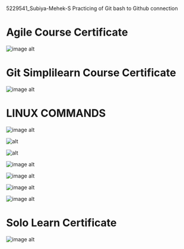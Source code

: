 #
5229541_Subiya-Mehek-S
Practicing of Git bash to Github connection

# Agile Course Certificate 
![image alt](https://github.com/Mehek-05/5229541_Subiya-Mehek-S/blob/d790763d3031736a7e81e1b366dda66f19416867/SDLC/Agile%20Course%20Great%20Learning%20Certificate.jpg)

# Git Simplilearn Course Certificate 
![image alt](https://github.com/Mehek-05/5229541_Subiya-Mehek-S/blob/2935bf207ded36db0a874a83ac122c7098c52048/SDLC/Git%20Simplilearn%20course%20certificate.jpg)

# LINUX COMMANDS

![image alt](https://github.com/Mehek-05/5229541_Subiya-Mehek-S/blob/d054bec551d37ebdc4c213cafa909cdfe4ff9a85/Linux%20commands/commands%201%20to%2048.png)

![alt](https://github.com/Mehek-05/5229541_Subiya-Mehek-S/blob/1975d1db8f4da9d0f0d68f45d1ffc325372b43f8/Linux%20commands/commands%2049%20to%20100.png)

![alt](https://github.com/Mehek-05/5229541_Subiya-Mehek-S/blob/d063d5e2cb215a3d494aacafd27164a2c6362398/Linux%20commands/commands%20101%20to%20155.png)

![image alt](https://github.com/Mehek-05/5229541_Subiya-Mehek-S/blob/545b50bca8bf84444b525826d33f237c42e732fb/Linux%20commands/commands%20156%20to%20166.png)

![image alt](https://github.com/Mehek-05/5229541_Subiya-Mehek-S/blob/850618b5c8cd11ae3d73ec556cbecde912270fa1/Linux%20commands/commands%20170%20to%20224.png)

![image alt](https://github.com/Mehek-05/5229541_Subiya-Mehek-S/blob/2674db648480a887f3ca355825aa8e9af09e8cba/Linux%20commands/commands%20225%20to%20279.png)

![image alt](https://github.com/Mehek-05/5229541_Subiya-Mehek-S/blob/e8afc0208cf51e8f6e5e95e7c5c83cb832ad2574/Linux%20commands/command%20280%20to%20303.png)

# Solo Learn Certificate

![image alt](https://github.com/Mehek-05/5229541_Subiya-Mehek-S/blob/4ee1595a3b28f19b01181df0f62e345ab4625281/SDLC/Solo%20Learn%20C%20ceritificate.jpg)
